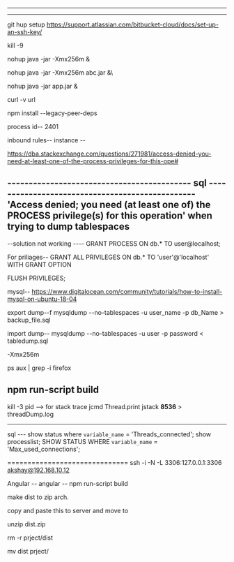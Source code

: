 ---------------------------------------------------------
---------------------------------------------------------
git hup setup
https://support.atlassian.com/bitbucket-cloud/docs/set-up-an-ssh-key/

kill -9 <processID>

nohup java -jar -Xmx256m &

nohup java -jar -Xmx256m  abc.jar &\

nohup java -jar app.jar &

curl -v url
  
npm install --legacy-peer-deps

process id-- 2401

inbound rules--  instance -- 

https://dba.stackexchange.com/questions/271981/access-denied-you-need-at-least-one-of-the-process-privileges-for-this-ope#

------------------------------------------- sql ------------------------------------------------
'Access denied; you need (at least one of) the PROCESS privilege(s) for this operation' when trying to dump tablespaces
------------------------------------------------------------------------------------------------

--solution not working ----
GRANT PROCESS ON db.* TO user@localhost;

For priliages--
GRANT ALL PRIVILEGES ON db.* TO 'user'@'localhost' WITH GRANT OPTION

FLUSH PRIVILEGES;

mysql--
https://www.digitalocean.com/community/tutorials/how-to-install-mysql-on-ubuntu-18-04

export dump--f
mysqldump --no-tablespaces -u user_name -p db_Name > backup_file.sql

import dump--
mysqldump --no-tablespaces -u user -p password < tabledump.sql


-Xmx256m

ps aux | grep -i firefox

npm run-script build
--------------------

kill -3 pid --> for stack trace
jcmd <PID> Thread.print
jstack **8536** > threadDump.log

-----------------------
sql ---
show status where `variable_name` = 'Threads_connected';
show processlist;
SHOW STATUS WHERE `variable_name` = 'Max_used_connections';
  
==============================
  ssh -i -N -L 3306:127.0.0.1:3306 akshay@192.168.10.12

  
  
  
  Angular --
  angular --
npm run-script build

make dist to zip arch.

copy and paste this to server 
and move to 

unzip dist.zip

rm -r prject/dist

mv dist prject/

